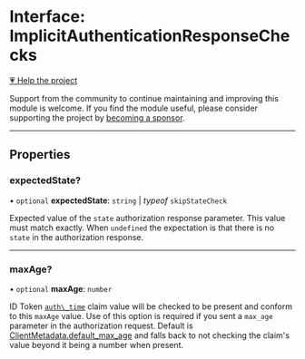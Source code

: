 # Interface: ImplicitAuthenticationResponseChecks

[💗 Help the project](https://github.com/sponsors/panva)

Support from the community to continue maintaining and improving this module is welcome. If you find the module useful, please consider supporting the project by [becoming a sponsor](https://github.com/sponsors/panva).

***

## Properties

### expectedState?

• `optional` **expectedState**: `string` \| *typeof* `skipStateCheck`

Expected value of the `state` authorization response parameter. This value
must match exactly. When `undefined` the expectation is that there is no
`state` in the authorization response.

***

### maxAge?

• `optional` **maxAge**: `number`

ID Token [`auth\_time`](IDToken.md#auth_time) claim value will be checked
to be present and conform to this `maxAge` value. Use of this option is
required if you sent a `max_age` parameter in the authorization request.
Default is [ClientMetadata.default\_max\_age](ClientMetadata.md#default_max_age) and falls back to not
checking the claim's value beyond it being a number when present.
